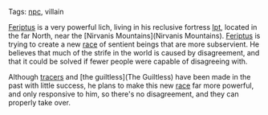 Tags: [npc](NPCs), villain

[Feriptus](Feriptus) is a very powerful lich, living in his reclusive fortress [Ipt](Ipt), located in the far North, near the [Nirvanis Mountains](Nirvanis Mountains). [Feriptus](Feriptus) is trying to create a new [race](Races) of sentient beings that are more subservient. He believes that much of the strife in the world is caused by disagreement, and that it could be solved if fewer people were capable of disagreeing with. 

Although [tracers](Tracers) and [the guiltless](The Guiltless) have been made in the past with little success, he plans to make this new [race](Races) far more powerful, and only responsive to him, so there's no disagreement, and they can properly take over.